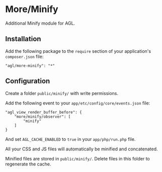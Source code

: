 More/Minify
===========

Additional Minify module for AGL.

## Installation

Add the following package to the `require` section of your application's `composer.json` file:

	"agl/more-minify": "*"

## Configuration

Create a folder `public/minify/` with write permissions.

Add the following event to your `app/etc/config/core/events.json` file:

	"agl_view_render_buffer_before": {
		"more/minify/observer": [
			"minify"
		]
	}

And set `AGL_CACHE_ENABLED` to `true` in your `app/php/run.php` file.

All your CSS and JS files will automatically be minified and concatenated.

Minified files are stored in `public/minify/`. Delete files in this folder to regenerate the cache.
